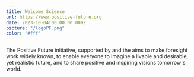 ```yaml
---
title: Welcome Science
url: https://www.positive-future.org
date: 2023-10-04T00:00:00.000Z
picture: "/logoPF.png"
color: '#fff'
---
```

The Positive Future initiative, supported by  and the  aims to make foresight work widely known, to enable everyone to imagine a livable and desirable, yet realistic future, and to share positive and inspiring visions tomorrow's world.
